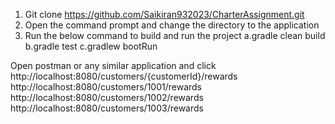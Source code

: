 1. Git clone https://github.com/Saikiran932023/CharterAssignment.git
2. Open the command prompt and change the directory to the application
3. Run the below command to build and run the project
   a.gradle clean build
   b.gradle test
   c.gradlew bootRun

Open postman or any similar application and click
http://localhost:8080/customers/{customerId}/rewards
http://localhost:8080/customers/1001/rewards
http://localhost:8080/customers/1002/rewards
http://localhost:8080/customers/1003/rewards
